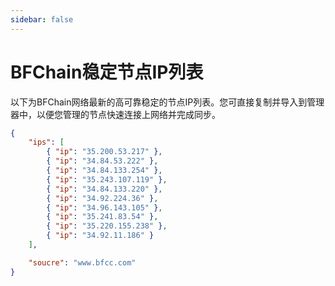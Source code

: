```yaml
---
sidebar: false
---
```

# BFChain稳定节点IP列表

以下为BFChain网络最新的高可靠稳定的节点IP列表。您可直接复制并导入到管理器中，以便您管理的节点快速连接上网络并完成同步。
```json
{
    "ips": [
        { "ip": "35.200.53.217" },
        { "ip": "34.84.53.222" },
        { "ip": "34.84.133.254" },
        { "ip": "35.243.107.119" },
        { "ip": "34.84.133.220" },
        { "ip": "34.92.224.36" },
        { "ip": "34.96.143.105" },
        { "ip": "35.241.83.54" },
        { "ip": "35.220.155.238" },
        { "ip": "34.92.11.186" }
    ],

    "soucre": "www.bfcc.com"
}

```
<ip-list />

<script setup>
function addCopyButtons(clipboard) {
    document.querySelectorAll('pre > code').forEach(function (codeBlock) {
        var button = document.createElement('button');
        button.className = 'copy-code-button';
        button.type = 'button';
        button.innerText = '复制';

        button.addEventListener('click', function () {
            clipboard.writeText(codeBlock.innerText).then(function () {
                /* Chrome doesn't seem to blur automatically,
                   leaving the button in a focused state. */
                button.blur();

                button.innerText = '已复制';

                setTimeout(function () {
                    button.innerText = '复制';
                }, 2000);
            }, function (error) {
                button.innerText = 'Error';
            });
        });

        var pre = codeBlock.parentNode;
        var container = pre.parentNode;
            container.parentNode.insertBefore(button, container);
        // if (pre.parentNode.classList.contains('highlight')) {
        //     var highlight = pre.parentNode;
        //     highlight.parentNode.insertBefore(button, highlight);
        // } else {
        //     pre.parentNode.insertBefore(button, pre);
        // }
    });
}
if (navigator && navigator.clipboard) {
    addCopyButtons(navigator.clipboard);
} else {
    var script = document.createElement('script');
    script.src = 'https://cdnjs.cloudflare.com/ajax/libs/clipboard-polyfill/2.7.0/clipboard-polyfill.promise.js';
    script.integrity = 'sha256-waClS2re9NUbXRsryKoof+F9qc1gjjIhc2eT7ZbIv94=';
    script.crossOrigin = 'anonymous';
    script.onload = function() {
        addCopyButtons(clipboard);
    };

    document.body.appendChild(script);
}
</script>